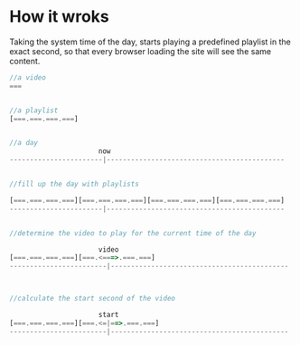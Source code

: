 # How it wroks
Taking the system time of the day, starts playing a predefined playlist in the exact second, so that every browser loading the site will see the same content.

```javascript
//a video
===


//a playlist
[===.===.===.===]


//a day
                      now
-----------------------|--------------------------------------------


//fill up the day with playlists

[===.===.===.===][===.===.===.===][===.===.===.===][===.===.===.===]
-----------------------|--------------------------------------------


//determine the video to play for the current time of the day

                      video
[===.===.===.===][===.<===>.===.===] 
------------------------|--------------------------------------------



//calculate the start second of the video

                      start
[===.===.===.===][===.<=|==>.===.===] 
------------------------|--------------------------------------------
```
